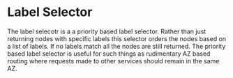 # Label Selector

The label selecotr is a a priority based label selector. Rather than just returning nodes with specific labels
this selector orders the nodes based on a list of labels. If no labels match all the nodes are still returned. 
The priority based label selector is useful for such things as rudimentary AZ based routing where requests made 
to other services should remain in the same AZ.
